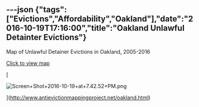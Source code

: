 ---json
{"tags":["Evictions","Affordability","Oakland"],"date":"2016-10-19T17:16:00","title":"Oakland Unlawful Detainter Evictions"}
---

Map of Unlawful Detainer Evictions in Oakland, 2005-2016

[Click to view map](http://www.antievictionmappingproject.net/oakland.html)

[

![Screen+Shot+2016-10-19+at+7.42.52+PM.png](https://images.squarespace-cdn.com/content/v1/52b7d7a6e4b0b3e376ac8ea2/1514139385288-6KWWZWZQOTRXY6XEG3FM/ke17ZwdGBToddI8pDm48kEZO58GHASG35vvLTonZdXAUqsxRUqqbr1mOJYKfIPR7LoDQ9mXPOjoJoqy81S2I8N_N4V1vUb5AoIIIbLZhVYxCRW4BPu10St3TBAUQYVKcVFY43McFlDLwNcI9g0DLYB-FrmGtWcZtCbk1rINd3qLLFFlA0GpVcNFhQsbuIk16/Screen%2BShot%2B2016-10-19%2Bat%2B7.42.52%2BPM.png)

](http://www.antievictionmappingproject.net/oakland.html)